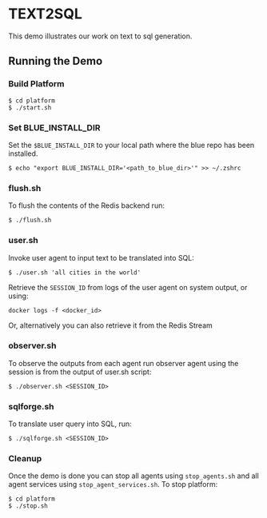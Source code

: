 # TEXT2SQL

This demo illustrates our work on text to sql generation. 


## Running the Demo

### Build Platform

```
$ cd platform
$ ./start.sh
```

### Set BLUE_INSTALL_DIR

Set the `$BLUE_INSTALL_DIR` to your local path where the blue repo has been installed.

```
$ echo "export BLUE_INSTALL_DIR='<path_to_blue_dir>'" >> ~/.zshrc
```

### flush.sh
To flush the contents of the Redis backend run:
```
$ ./flush.sh
```

### user.sh
Invoke user agent to input text to be translated into SQL:
```
$ ./user.sh 'all cities in the world'
```

 Retrieve the `SESSION_ID` from logs of the user agent on system output, or using:
```
docker logs -f <docker_id>
```
Or, alternatively you can also retrieve it from the Redis Stream

### observer.sh
To observe the outputs from each agent run observer agent using the session is from the output of user.sh script:
```
$ ./observer.sh <SESSION_ID>
```

### sqlforge.sh

To translate user query into SQL, run:
```
$ ./sqlforge.sh <SESSION_ID>
```

### Cleanup
Once the demo is done you can stop all agents using `stop_agents.sh` and all agent services using `stop_agent_services.sh`.
To stop platform:
```
$ cd platform
$ ./stop.sh
```